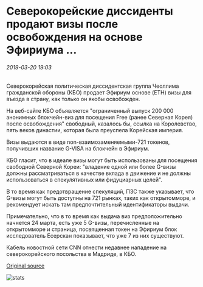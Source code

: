 # Северокорейские диссиденты продают визы после освобождения на основе Эфириума ...

###### 2019-03-20 19:03

Северокорейская политическая диссидентская группа Чеоллима гражданской обороны (КБО) продает Эфириум основе (ETH) визы для въезда в страну, как только он якобы освобожден.

На веб-сайте КБО объявляется "ограниченный выпуск 200 000 анонимных блокчейн-виз для посещения Free (ранее Северная Корея) после освобождения" свободный, казалось бы, ссылка на Королевство, пять веков династии, которая была преуспела Корейская империя.

Визы выдаются в виде non-взаимозаменяемыми-721 токенов, получивших название G-VISA на блокчейн в Эфириум.

КБО гласит, что в идеале визы могут быть использованы для посещения свободной Северной Кореи: "владение одной или более G-визы должны рассматриваться в качестве вклада в движение и не должны использоваться в спекулятивных или фидуциарных целей".

В то время как предотвращение спекуляций, ПЗС также указывает, что G-визы могут быть доступны на 721 рынках, таких как открытомморе, и рекомендует искать там предпочтительный идентификаторы выдачи.

Примечательно, что в то время как выдача виз предположительно начнется 24 марта, есть уже 5 G-визы, перечисленные на открытомморе и страница, посвященная токен на Эфириум блок исследователь Есерскан показывает, что уже 7 из них существуют.

Кабель новостной сети CNN отнести недавнее нападение на северокорейского посольства в Мадриде, в КБО.

[Original source](https://cointelegraph.com/news/north-korean-dissidents-sell-ethereum-based-post-liberation-visas)

![stats](https://c.statcounter.com/11760860/0/a89fa40b/1/ "stats")